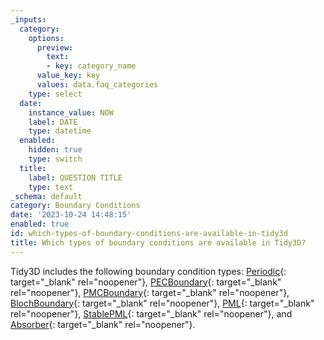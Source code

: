 ```yaml
---
_inputs:
  category:
    options:
      preview:
        text:
        - key: category_name
      value_key: key
      values: data.faq_categories
    type: select
  date:
    instance_value: NOW
    label: DATE
    type: datetime
  enabled:
    hidden: true
    type: switch
  title:
    label: QUESTION TITLE
    type: text
_schema: default
category: Boundary Conditions
date: '2023-10-24 14:48:15'
enabled: true
id: which-types-of-boundary-conditions-are-available-in-tidy3d
title: Which types of boundary conditions are available in Tidy3D?
---
```


Tidy3D includes the following boundary condition types: [Periodic](https://docs.flexcompute.com/projects/tidy3d/en/latest/_autosummary/tidy3d.Periodic.html#tidy3d.Periodic){: target="_blank" rel="noopener"}, [PECBoundary](https://docs.flexcompute.com/projects/tidy3d/en/latest/_autosummary/tidy3d.PECBoundary.html#tidy3d.PECBoundary){: target="_blank" rel="noopener"}, [PMCBoundary](https://docs.flexcompute.com/projects/tidy3d/en/latest/_autosummary/tidy3d.PMCBoundary.html#tidy3d.PMCBoundary){: target="_blank" rel="noopener"}, [BlochBoundary](https://docs.flexcompute.com/projects/tidy3d/en/latest/_autosummary/tidy3d.BlochBoundary.html#tidy3d.BlochBoundary){: target="_blank" rel="noopener"}, [PML](https://docs.flexcompute.com/projects/tidy3d/en/latest/_autosummary/tidy3d.PML.html#tidy3d.PML){: target="_blank" rel="noopener"}, [StablePML](https://docs.flexcompute.com/projects/tidy3d/en/latest/_autosummary/tidy3d.StablePML.html#tidy3d.StablePML){: target="_blank" rel="noopener"}, and [Absorber](https://docs.flexcompute.com/projects/tidy3d/en/latest/_autosummary/tidy3d.Absorber.html#tidy3d.Absorber){: target="_blank" rel="noopener"}.